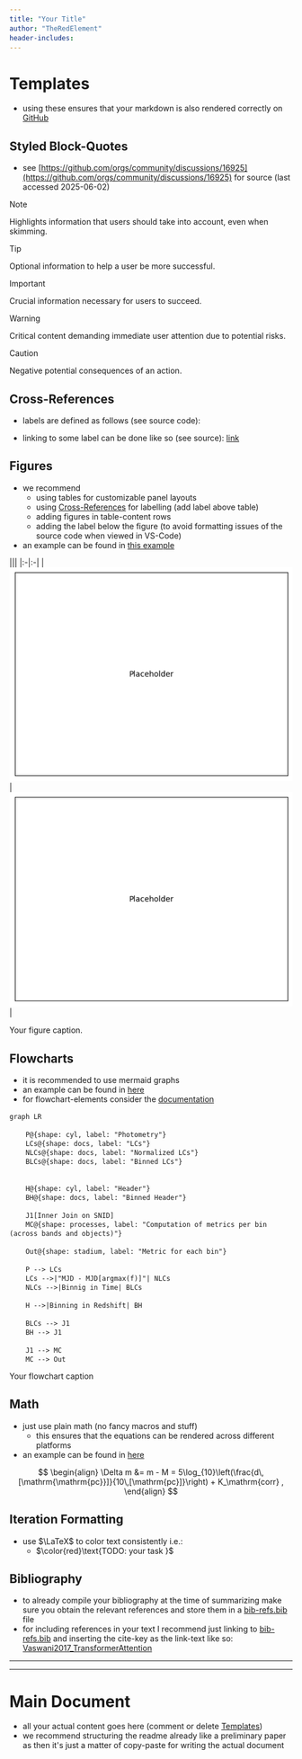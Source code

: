 ```yaml
---
title: "Your Title"
author: "TheRedElement"
header-includes:
---
```


# Templates
<a name=sec-templates></a>

* using these ensures that your markdown is also rendered correctly on [GitHub](https://github.com/)

## Styled Block-Quotes
* see [https://github.com/orgs/community/discussions/16925](https://github.com/orgs/community/discussions/16925) for source (last accessed 2025-06-02)

> [!NOTE]  
> Highlights information that users should take into account, even when skimming.

> [!TIP]
> Optional information to help a user be more successful.

> [!IMPORTANT]  
> Crucial information necessary for users to succeed.

> [!WARNING]  
> Critical content demanding immediate user attention due to potential risks.

> [!CAUTION]
> Negative potential consequences of an action.

## Cross-References
<a name="sec-crossreferences"></a>

* labels are defined as follows (see source code):
<a name="lab-label"></a>

* linking to some label can be done like so (see source):
[link](#lab-label)

## Figures
<a name="sec-figures"></a>

* we recommend
    * using tables for customizable panel layouts
    * using [Cross-References](#lab-crossreferences) for labelling (add label above table)
    * adding figures in table-content rows 
    * adding the label below the figure (to avoid formatting issues of the source code when viewed in VS-Code)
* an example can be found in [this example](#fig-label)

<a name="fig-label"></a>
|||
|:-|:-|
|![](./report/gfx/placeholder.png)|![](./report/gfx/placeholder.png)|
<!--  -->
Your figure caption.

## Flowcharts

* it is recommended to use mermaid graphs
* an example can be found in [here](#fig-mermaidexample)
* for flowchart-elements consider the [documentation](https://mermaid.js.org/syntax/flowchart.html)


<a name=fig-mermaidexample></a>
```mermaid
graph LR

    P@{shape: cyl, label: "Photometry"}
    LCs@{shape: docs, label: "LCs"}
    NLCs@{shape: docs, label: "Normalized LCs"}
    BLCs@{shape: docs, label: "Binned LCs"}
    

    H@{shape: cyl, label: "Header"}
    BH@{shape: docs, label: "Binned Header"}

    J1[Inner Join on SNID]
    MC@{shape: processes, label: "Computation of metrics per bin (across bands and objects)"}

    Out@{shape: stadium, label: "Metric for each bin"}

    P --> LCs
    LCs -->|"MJD - MJD[argmax(f)]"| NLCs
    NLCs -->|Binnig in Time| BLCs
    
    H -->|Binning in Redshift| BH

    BLCs --> J1
    BH --> J1

    J1 --> MC
    MC --> Out
```
<!--  -->
Your flowchart caption

## Math
* just use plain math (no fancy macros and stuff)
    * this ensures that the equations can be rendered across different platforms
* an example can be found in [here](#eq-distmod)


$$
\begin{align}
    \Delta m 
        &= m - M
        = 5\log_{10}\left(\frac{d\,[\mathrm{\mathrm{pc}}]}{10\,[\mathrm{pc}]}\right) + K_\mathrm{corr}
    ,
\end{align}
$$
<!--  -->
<a name=eq-distmod></a>

## Iteration Formatting
* use $\LaTeX$ to color text consistently i.e.:
    * $\color{red}\text{TODO: your task }$

## Bibliography
* to already compile your bibliography at the time of summarizing make sure you obtain the relevant references and store them in a [bib-refs.bib](./report/bib-refs/bib-refs.bib) file
* for including references in your text I recommend just linking to [bib-refs.bib](./report/bib-refs/bib-refs.bib) and inserting the cite-key as the link-text like so: [Vaswani2017_TransformerAttention](./report/bib-refs/bib-refs.bib)

---
---

# Main Document

* all your actual content goes here (comment or delete [Templates](#sec-templates))
* we recommend structuring the readme already like a preliminary paper as then it's just a matter of copy-paste for writing the actual document

